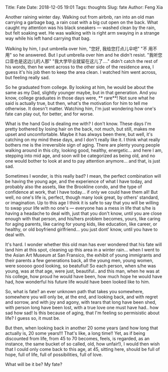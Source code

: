 Title: Fate
Date: 2018-12-05 19:01
Tags: thoughts
Slug: fate
Author: Feng Xia

Another raining winter day. Walking out from airbnb, ran into an old
man carrying a garbage bag, a rain coat with a big cut open on the
back. What caught my attention was his black sneakers &mdash; washed
clean by the rain, but felt soaking wet. He was walking with is right
arm swaying in a strange way while his left hand carrying that
bag.

Walking by him, I put umbrella over him, "您好, 我给您打点儿伞吧" "不
用不用" so he answered. But I put umbrella over him and he didn't
resist. "我听您口音也是这边儿的人那" "我大学毕业就留在这儿了...."
didn't catch the rest of his words, then he went across to the other
side of the residence area, I guess it's his job then to keep the area
clean. I watched him went across, but feeling really sad.

So he graduated from college. By looking at him, he would be about the
same as my Dad, slightly younger maybe, but in that generation. And
you know, college graduates in those days were, ** rare**! Not sure
what he said is actually true, but then, what's the motivation for him
to tell me otherwise. It doesn't matter. Watching him, I'm just
wondering how one's fate can play out, for better, and for worse.

What is the hand God is dealing me with? I don't know. These days I'm
pretty bothered by losing hair on the back, not much, but still, makes
me upset and uncomfortable. Maybe it has always been there, but well,
it's catching on my mind these days, and I don't really like it. I
think what really bothers me is the irreversible sign of aging. There
are plenty young people walking around in this city, looking good,
healthy, energetic... and here I am, stepping into mid age, and soon
will be categorized as being old, and no one would bother to look at
and to pay attention anymore... and that, is just sad.

Sometimes I wonder, is this really bad? I mean, the perfect
combination will be having the young age, and the experience of what I
have today, and probably also the assets, like the Brookline condo,
and the type of confidence at work, that I have today... if only we
could have them all! But well, no one's life is, perfect, though many
look great, by others' standard, or imagination. Up to this age I
think it is safe to say that you will be willing to swap your life
with no one's &mdash; everyone has a mess in life that s/he is having
a headache to deal with, just that you don't know, until you are close
enough with that person, and his/hers problem becomes, yours, like
caring for aging parents, like caring for young kids, like education,
like career, or healthy, or old boyfriend girlfriend... you just dont'
know, until you have to deal with.

It's hard. I wonder whether this old man has ever wondered that his
fate will land him at this spot, cleaning up this area in a winter
rain... when I went to the Asian Art Museum at San Fransico, the
exhibit of young immigrants and their parents a few generations back,
all the young men, young women, were sooooo good looking, so
beatufiul! So each person, when s/he was young, was at that age, were
just, beautiful.. and this man, when he was at his college, how proud
he would have been, how much hope he would have had, how wonderful his
future life would have been looked like to him.

So, what is fate? an ever unknown path that takes you somewhere,
somewhere you will only be, at the end, and looking back, and with
regret and sorrow, and with joy and agony, with tears that long have
been shed, with person long have been lost, with a true love one must
have had.. how sad how sad! Is this because of aging, that I'm feeling
so permisistic about life? I guess so, it must be.

But then, when looking back in another 20 some years (and how long
that actually is, 20 some years!!! That's like, a long time!! Yet, as
if being discounted from life, from 45 to 70 becomes, feels, is
regarded, as an instance, the same bucket of so called, old, how
unfair!), I would then wish that I could only come back to this age,
at 45, sitting here, should be full of hope, full of life, full of
possibilities, full of love.

What will be it be? My fate?
